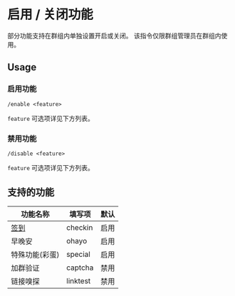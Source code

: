 # 启用 / 关闭功能

部分功能支持在群组内单独设置开启或关闭。
该指令仅限群组管理员在群组内使用。

## Usage

### 启用功能

``` 
/enable <feature>
```

`feature` 可选项详见下方列表。

### 禁用功能

``` 
/disable <feature>
```

`feature` 可选项详见下方列表。


## 支持的功能

| 功能名称 | 填写项 | 默认 |
| ---- | ---- | ---- |
| [签到](CheckIn.md) | checkin | 启用 |
| 早晚安 | ohayo | 启用 |
| 特殊功能(彩蛋) | special | 启用 |
| 加群验证 | captcha | 禁用 |
| 链接嗅探 | linktest | 禁用 |

